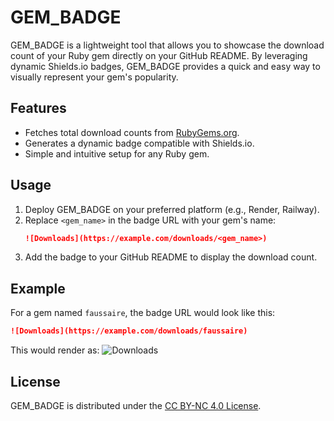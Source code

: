 # GEM_BADGE

GEM_BADGE is a lightweight tool that allows you to showcase the download count of your Ruby gem directly on your GitHub README. By leveraging dynamic Shields.io badges, GEM_BADGE provides a quick and easy way to visually represent your gem's popularity.

## Features
- Fetches total download counts from [RubyGems.org](https://rubygems.org/).
- Generates a dynamic badge compatible with Shields.io.
- Simple and intuitive setup for any Ruby gem.

## Usage
1. Deploy GEM_BADGE on your preferred platform (e.g., Render, Railway).
2. Replace `<gem_name>` in the badge URL with your gem's name:
   ```markdown
   ![Downloads](https://example.com/downloads/<gem_name>)
   ```
3. Add the badge to your GitHub README to display the download count.

## Example
For a gem named `faussaire`, the badge URL would look like this:
```markdown
![Downloads](https://example.com/downloads/faussaire)
```

This would render as:
![Downloads](https://example.com)

## License
GEM_BADGE is distributed under the [CC BY-NC 4.0 License](LICENSE.txt).
